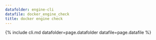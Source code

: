 ```yaml
---
datafolder: engine-cli
datafile: docker_engine_check
title: docker engine check
---
```


<!--
Sorry, but the contents of this page are automatically generated from
Docker's source code. If you want to suggest a change to the text that appears
here, you'll need to find the string by searching this repo:

https://github.com/docker/cli
-->

{% include cli.md datafolder=page.datafolder datafile=page.datafile %}
